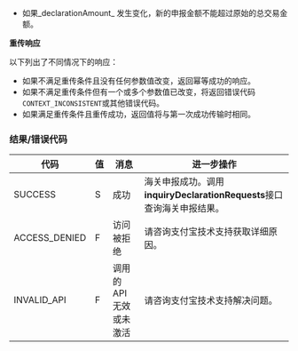 *   如果\_declarationAmount\_
    发生变化，新的申报金额不能超过原始的总交易金额。

**重传响应**

以下列出了不同情况下的响应：

*   如果不满足重传条件且没有任何参数值改变，返回幂等成功的响应。
*   如果不满足重传条件但有一个或多个参数值已改变，将返回错误代码`CONTEXT_INCONSISTENT`或其他错误代码。
*   如果满足重传条件且重传成功，返回值将与第一次成功传输时相同。

### 结果/错误代码

| 代码 | 值 | 消息 | 进一步操作 |
| --- | --- | --- | --- |
| SUCCESS | S | 成功 | 海关申报成功。调用**inquiryDeclarationRequests**接口查询海关申报结果。 |
| ACCESS\_DENIED | F | 访问被拒绝 | 请咨询支付宝技术支持获取详细原因。 |
| INVALID\_API | F | 调用的API无效或未激活 | 请咨询支付宝技术支持解决问题。 |